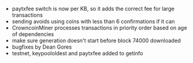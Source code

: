 * paytxfee switch is now per KB, so it adds the correct fee for large transactions
* sending avoids using coins with less than 6 confirmations if it can
* CrowncoinMiner processes transactions in priority order based on age of dependencies
* make sure generation doesn't start before block 74000 downloaded
* bugfixes by Dean Gores
* testnet, keypoololdest and paytxfee added to getinfo
